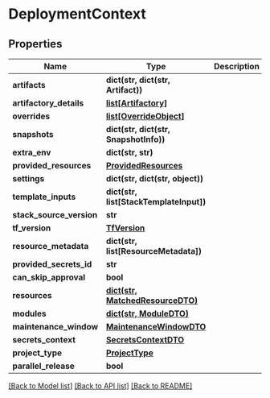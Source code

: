 # DeploymentContext

## Properties
Name | Type | Description | Notes
------------ | ------------- | ------------- | -------------
**artifacts** | **dict(str, dict(str, Artifact))** |  | [optional] 
**artifactory_details** | [**list[Artifactory]**](Artifactory.md) |  | [optional] 
**overrides** | [**list[OverrideObject]**](OverrideObject.md) |  | [optional] 
**snapshots** | **dict(str, dict(str, SnapshotInfo))** |  | [optional] 
**extra_env** | **dict(str, str)** |  | [optional] 
**provided_resources** | [**ProvidedResources**](ProvidedResources.md) |  | [optional] 
**settings** | **dict(str, dict(str, object))** |  | [optional] 
**template_inputs** | **dict(str, list[StackTemplateInput])** |  | [optional] 
**stack_source_version** | **str** |  | [optional] 
**tf_version** | [**TfVersion**](TfVersion.md) |  | [optional] 
**resource_metadata** | **dict(str, list[ResourceMetadata])** |  | [optional] 
**provided_secrets_id** | **str** |  | [optional] 
**can_skip_approval** | **bool** |  | [optional] 
**resources** | [**dict(str, MatchedResourceDTO)**](MatchedResourceDTO.md) |  | [optional] 
**modules** | [**dict(str, ModuleDTO)**](ModuleDTO.md) |  | [optional] 
**maintenance_window** | [**MaintenanceWindowDTO**](MaintenanceWindowDTO.md) |  | [optional] 
**secrets_context** | [**SecretsContextDTO**](SecretsContextDTO.md) |  | [optional] 
**project_type** | [**ProjectType**](ProjectType.md) |  | [optional] 
**parallel_release** | **bool** |  | [optional] 

[[Back to Model list]](../README.md#documentation-for-models) [[Back to API list]](../README.md#documentation-for-api-endpoints) [[Back to README]](../README.md)

